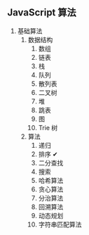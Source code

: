 ## JavaScript 算法
1. 基础算法
   1. 数据结构
      1. 数组  
      2. 链表
      3. 栈
      5. 队列
      6. 散列表
      7. 二叉树
      8. 堆
      9. 跳表
      10. 图
      11. Trie 树
   2. 算法
      1. 递归  
      2. 排序 ✔
      3. 二分查找
      4. 搜索
      5. 哈希算法
      6. 贪心算法
      7. 分治算法
      8. 回溯算法
      9. 动态规划
      10. 字符串匹配算法